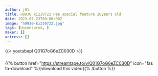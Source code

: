 ```yaml
---
author: j91
title: H0930 ki230722 Pee special feature 20years old
date: 2023-07-23T00:00:00Z
image: "h0930-ki230722.jpg"
tags: [Uncensored, ]
maker: []
actress: []
---
```



{{< youtubepl Q01G7oG6eZC030D >}}
###

{{% button href="https://streamtape.to/v/Q01G7oG6eZC030D" icon="fas fa-download" %}}download this video{{% /button %}}

